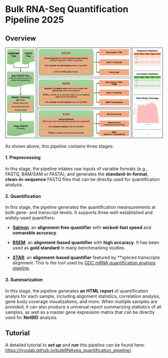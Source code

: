 # Bulk RNA-Seq Quantification Pipeline 2025

## Overview

![Picture](docs/figures/overview.png)

As shown above, this pipeline contains three stages:

#### 1. Preprocessing ####

In this stage, the pipeline intakes raw inputs of variable formats (e.g., FASTQ, BAM/SAM or FASTA), and generates the **standard-in-format**, **clean-in-sequence** FASTQ files that can be directly used for quantification analysis.

#### 2. Quantification

In this stage, the pipeline generates the quantification meansurements at both gene- and transcript-levels. It supports three well-established and widely-used quantifiers:

- [**Salmon**](https://salmon.readthedocs.io/en/latest/salmon.html): an **alignment-free quantifier** with **wicked-fast speed** and **comarable accuracy**.

- [**RSEM**](https://github.com/bli25/RSEM_tutorial): an **alignment-based quantifier** with **high accuracy**. It has been used as **gold standard** in many benchmarking studies.

- [**STAR**](https://github.com/alexdobin/STAR/blob/master/doc/STARmanual.pdf): an **alignment-based quantifier** featured by **spliced transcripts alignment. This is the tool used by [GDC mRNA quantification analysis pipeline](https://docs.gdc.cancer.gov/Data/Bioinformatics_Pipelines/Expression_mRNA_Pipeline).

#### 3. Summarization

In this stage, the pipeline generates **an HTML report** of quantification analyis for each sample, including alignment statistics, correlation analysis, gene body coverage visualizations, and more. When multiple samples are provided, it can also produce a universal report summarizing statistics of all samples, as well as  a master gene expression matrix that can be directly used for **NetBID** analysis.

## Tutorial

A detailed tutorial to ***set up*** and ***run*** this pipeline can be found here: https://jyyulab.github.io/bulkRNAseq_quantification_pipeline/.

